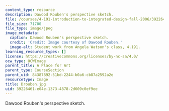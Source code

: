 ```yaml
---
content_type: resource
description: Dawood Rouben's perspective sketch.
file: /courses/4-191-introduction-to-integrated-design-fall-2006/39226461e04e137348782d609c0ef9ee_Drouben.jpg
file_size: 71700
file_type: image/jpeg
image_metadata:
  caption: Dawood Rouben's perspective sketch.
  credit: 'Credit: Image courtesy of Dawood Rouben.'
  image-alt: Student work from Angela Watson's class, 4.191.
learning_resource_types: []
license: https://creativecommons.org/licenses/by-nc-sa/4.0/
ocw_type: OCWImage
parent_title: A Place for Art
parent_type: CourseSection
parent_uid: 84387892-51bd-2244-b0a6-cb87a2592a2e
resourcetype: Image
title: Drouben.jpg
uid: 39226461-e04e-1373-4878-2d609c0ef9ee
---
```

Dawood Rouben's perspective sketch.